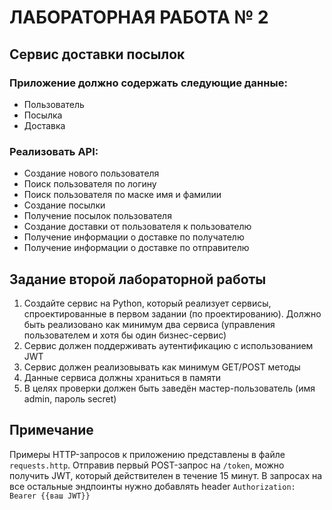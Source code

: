 # ЛАБОРАТОРНАЯ РАБОТА № 2

## Сервис доставки посылок

### Приложение должно содержать следующие данные:
- Пользователь
- Посылка
- Доставка

### Реализовать API:
- Создание нового пользователя
- Поиск пользователя по логину
- Поиск пользователя по маске имя и фамилии
- Создание посылки
- Получение посылок пользователя
- Создание доставки от пользователя к пользователю
- Получение информации о доставке по получателю
- Получение информации о доставке по отправителю

## Задание второй лабораторной работы
1. Создайте сервис на Python, который реализует сервисы, спроектированные в первом задании (по проектированию).
Должно быть реализовано как минимум два сервиса (управления пользователем и хотя бы один бизнес-сервис)
2. Сервис должен поддерживать аутентификацию с использованием JWT
3. Сервис должен реализовывать как минимум GET/POST методы
4. Данные сервиса должны храниться в памяти
5. В целях проверки должен быть заведён мастер-пользователь (имя admin, пароль secret)

## Примечание
Примеры HTTP-запросов к приложению представлены в файле `requests.http`.
Отправив первый POST-запрос на `/token`, можно получить JWT, который действителен в течение 15 минут.
В запросах на все остальные эндпоинты нужно добавлять header `Authorization: Bearer {{ваш JWT}}`